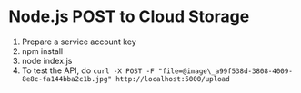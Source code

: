 # Node.js POST to Cloud Storage

1. Prepare a service account key
2. npm install
3. node index.js
4. To test the API, do `curl -X POST -F "file=@image\_a99f538d-3808-4009-8e8c-fa144bba2c1b.jpg" http://localhost:5000/upload`
